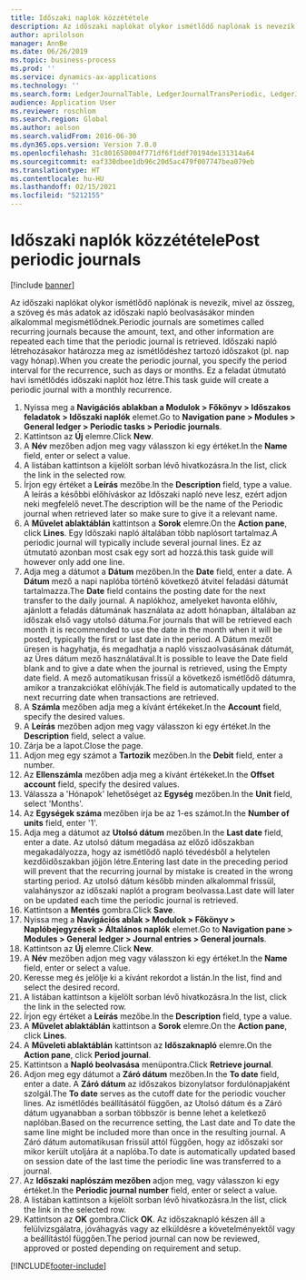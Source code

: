 ```yaml
---
title: Időszaki naplók közzététele
description: Az időszaki naplókat olykor ismétlődő naplónak is nevezik, mivel az összeg, a szöveg és más adatok az időszaki napló beolvasásákor minden alkalommal megismétlődnek.
author: aprilolson
manager: AnnBe
ms.date: 06/26/2019
ms.topic: business-process
ms.prod: ''
ms.service: dynamics-ax-applications
ms.technology: ''
ms.search.form: LedgerJournalTable, LedgerJournalTransPeriodic, LedgerJournalTransDaily
audience: Application User
ms.reviewer: roschlom
ms.search.region: Global
ms.author: aolson
ms.search.validFrom: 2016-06-30
ms.dyn365.ops.version: Version 7.0.0
ms.openlocfilehash: 31c801658004f771df6f1ddf70194de131314a64
ms.sourcegitcommit: eaf330dbee1db96c20d5ac479f007747bea079eb
ms.translationtype: HT
ms.contentlocale: hu-HU
ms.lasthandoff: 02/15/2021
ms.locfileid: "5212155"
---
```

# <a name="post-periodic-journals"></a><span data-ttu-id="c96f0-103">Időszaki naplók közzététele</span><span class="sxs-lookup"><span data-stu-id="c96f0-103">Post periodic journals</span></span>

[!include [banner](../../includes/banner.md)]

<span data-ttu-id="c96f0-104">Az időszaki naplókat olykor ismétlődő naplónak is nevezik, mivel az összeg, a szöveg és más adatok az időszaki napló beolvasásákor minden alkalommal megismétlődnek.</span><span class="sxs-lookup"><span data-stu-id="c96f0-104">Periodic journals are sometimes called recurring journals because the amount, text, and other information are repeated each time that the periodic journal is retrieved.</span></span> <span data-ttu-id="c96f0-105">Időszaki napló létrehozásakor határozza meg az ismétlődéshez tartozó időszakot (pl. nap vagy hónap).</span><span class="sxs-lookup"><span data-stu-id="c96f0-105">When you create the periodic journal, you specify the period interval for the recurrence, such as days or months.</span></span> <span data-ttu-id="c96f0-106">Ez a feladat útmutató havi ismétlődés időszaki naplót hoz létre.</span><span class="sxs-lookup"><span data-stu-id="c96f0-106">This task guide will create a periodic journal with a monthly recurrence.</span></span>

1. <span data-ttu-id="c96f0-107">Nyissa meg a **Navigációs ablakban a Modulok > Főkönyv > Időszakos feladatok > Időszaki naplók** elemet.</span><span class="sxs-lookup"><span data-stu-id="c96f0-107">Go to **Navigation pane > Modules > General ledger > Periodic tasks > Periodic journals**.</span></span>
2. <span data-ttu-id="c96f0-108">Kattintson az **Új** elemre.</span><span class="sxs-lookup"><span data-stu-id="c96f0-108">Click **New**.</span></span>
3. <span data-ttu-id="c96f0-109">A **Név** mezőben adjon meg vagy válasszon ki egy értéket.</span><span class="sxs-lookup"><span data-stu-id="c96f0-109">In the **Name** field, enter or select a value.</span></span>
4. <span data-ttu-id="c96f0-110">A listában kattintson a kijelölt sorban lévő hivatkozásra.</span><span class="sxs-lookup"><span data-stu-id="c96f0-110">In the list, click the link in the selected row.</span></span>
5. <span data-ttu-id="c96f0-111">Írjon egy értéket a **Leírás** mezőbe.</span><span class="sxs-lookup"><span data-stu-id="c96f0-111">In the **Description** field, type a value.</span></span> <span data-ttu-id="c96f0-112">A leírás a későbbi előhíváskor az Időszaki napló neve lesz, ezért adjon neki megfelelő nevet.</span><span class="sxs-lookup"><span data-stu-id="c96f0-112">The description will be the name of the Periodic journal when retrieved later so make sure to give it a relevant name.</span></span>
6. <span data-ttu-id="c96f0-113">A **Művelet ablaktáblán** kattintson a **Sorok** elemre.</span><span class="sxs-lookup"><span data-stu-id="c96f0-113">On the **Action pane**, click **Lines**.</span></span> <span data-ttu-id="c96f0-114">Egy Időszaki napló általában több naplósort tartalmaz.</span><span class="sxs-lookup"><span data-stu-id="c96f0-114">A periodic journal will typically include several journal lines.</span></span> <span data-ttu-id="c96f0-115">Ez az útmutató azonban most csak egy sort ad hozzá.</span><span class="sxs-lookup"><span data-stu-id="c96f0-115">this task guide will however only add one line.</span></span>
7. <span data-ttu-id="c96f0-116">Adja meg a dátumot a **Dátum** mezőben.</span><span class="sxs-lookup"><span data-stu-id="c96f0-116">In the **Date** field, enter a date.</span></span> <span data-ttu-id="c96f0-117">A **Dátum** mező a napi naplóba történő következő átvitel feladási dátumát tartalmazza.</span><span class="sxs-lookup"><span data-stu-id="c96f0-117">The **Date** field contains the posting date for the next transfer to the daily journal.</span></span> <span data-ttu-id="c96f0-118">A naplókhoz, amelyeket havonta előhív, ajánlott a feladás dátumának használata az adott hónapban, általában az időszak első vagy utolsó dátuma.</span><span class="sxs-lookup"><span data-stu-id="c96f0-118">For journals that will be retrieved each month it is recommended to use the date in the month when it will be posted, typically the first or last date in the period.</span></span> <span data-ttu-id="c96f0-119">A Dátum mezőt üresen is hagyhatja, és megadhatja a napló visszaolvasásának dátumát, az Üres dátum mező használatával.</span><span class="sxs-lookup"><span data-stu-id="c96f0-119">It is possible to leave the Date field blank and to give a date when the journal is retrieved, using the Empty date field.</span></span> <span data-ttu-id="c96f0-120">A mező automatikusan frissül a következő ismétlődő dátumra, amikor a tranzakciókat előhívják.</span><span class="sxs-lookup"><span data-stu-id="c96f0-120">The field is automatically updated to the next recurring date when transactions are retrieved.</span></span> 
8. <span data-ttu-id="c96f0-121">A **Számla** mezőben adja meg a kívánt értékeket.</span><span class="sxs-lookup"><span data-stu-id="c96f0-121">In the **Account** field, specify the desired values.</span></span>
9. <span data-ttu-id="c96f0-122">A **Leírás** mezőben adjon meg vagy válasszon ki egy értéket.</span><span class="sxs-lookup"><span data-stu-id="c96f0-122">In the **Description** field, select a value.</span></span>
10. <span data-ttu-id="c96f0-123">Zárja be a lapot.</span><span class="sxs-lookup"><span data-stu-id="c96f0-123">Close the page.</span></span>
11. <span data-ttu-id="c96f0-124">Adjon meg egy számot a **Tartozik** mezőben.</span><span class="sxs-lookup"><span data-stu-id="c96f0-124">In the **Debit** field, enter a number.</span></span>
12. <span data-ttu-id="c96f0-125">Az **Ellenszámla** mezőben adja meg a kívánt értékeket.</span><span class="sxs-lookup"><span data-stu-id="c96f0-125">In the **Offset account** field, specify the desired values.</span></span>
13. <span data-ttu-id="c96f0-126">Válassza a 'Hónapok' lehetőséget az **Egység** mezőben.</span><span class="sxs-lookup"><span data-stu-id="c96f0-126">In the **Unit** field, select 'Months'.</span></span>
14. <span data-ttu-id="c96f0-127">Az **Egységek száma** mezőben írja be az 1-es számot.</span><span class="sxs-lookup"><span data-stu-id="c96f0-127">In the **Number of units** field, enter '1'.</span></span>
15. <span data-ttu-id="c96f0-128">Adja meg a dátumot az **Utolsó dátum** mezőben.</span><span class="sxs-lookup"><span data-stu-id="c96f0-128">In the **Last date** field, enter a date.</span></span> <span data-ttu-id="c96f0-129">Az utolsó dátum megadása az előző időszakban megakadályozza, hogy az ismétlődő napló tévedésből a helytelen kezdőidőszakban jöjjön létre.</span><span class="sxs-lookup"><span data-stu-id="c96f0-129">Entering last date in the preceding period will prevent that the recurring journal by mistake is created in the wrong starting period.</span></span> <span data-ttu-id="c96f0-130">Az utolsó dátum később minden alkalommal frissül, valahányszor az időszaki naplót a program beolvassa.</span><span class="sxs-lookup"><span data-stu-id="c96f0-130">Last date will later on be updated each time the periodic journal is retrieved.</span></span> 
16. <span data-ttu-id="c96f0-131">Kattintson a **Mentés** gombra.</span><span class="sxs-lookup"><span data-stu-id="c96f0-131">Click **Save**.</span></span>
17. <span data-ttu-id="c96f0-132">Nyissa meg a **Navigációs ablak > Modulok > Főkönyv > Naplóbejegyzések > Általános naplók** elemet.</span><span class="sxs-lookup"><span data-stu-id="c96f0-132">Go to **Navigation pane > Modules > General ledger > Journal entries > General journals**.</span></span>
18. <span data-ttu-id="c96f0-133">Kattintson az **Új** elemre.</span><span class="sxs-lookup"><span data-stu-id="c96f0-133">Click **New**.</span></span>
19. <span data-ttu-id="c96f0-134">A **Név** mezőben adjon meg vagy válasszon ki egy értéket.</span><span class="sxs-lookup"><span data-stu-id="c96f0-134">In the **Name** field, enter or select a value.</span></span>
20. <span data-ttu-id="c96f0-135">Keresse meg és jelölje ki a kívánt rekordot a listán.</span><span class="sxs-lookup"><span data-stu-id="c96f0-135">In the list, find and select the desired record.</span></span>
21. <span data-ttu-id="c96f0-136">A listában kattintson a kijelölt sorban lévő hivatkozásra.</span><span class="sxs-lookup"><span data-stu-id="c96f0-136">In the list, click the link in the selected row.</span></span>
22. <span data-ttu-id="c96f0-137">Írjon egy értéket a **Leírás** mezőbe.</span><span class="sxs-lookup"><span data-stu-id="c96f0-137">In the **Description** field, type a value.</span></span>
23. <span data-ttu-id="c96f0-138">A **Művelet ablaktáblán** kattintson a **Sorok** elemre.</span><span class="sxs-lookup"><span data-stu-id="c96f0-138">On the **Action pane**, click **Lines**.</span></span>
24. <span data-ttu-id="c96f0-139">A **Műveleti ablaktáblán** kattintson az **Időszaknapló** elemre.</span><span class="sxs-lookup"><span data-stu-id="c96f0-139">On the **Action pane**, click **Period journal**.</span></span>
25. <span data-ttu-id="c96f0-140">Kattintson a **Napló beolvasása** menüpontra.</span><span class="sxs-lookup"><span data-stu-id="c96f0-140">Click **Retrieve journal**.</span></span>
26. <span data-ttu-id="c96f0-141">Adjon meg egy dátumot a **Záró dátum** mezőben.</span><span class="sxs-lookup"><span data-stu-id="c96f0-141">In the **To date** field, enter a date.</span></span> <span data-ttu-id="c96f0-142">A **Záró dátum** az időszakos bizonylatsor fordulónapjaként szolgál.</span><span class="sxs-lookup"><span data-stu-id="c96f0-142">The **To date** serves as the cutoff date for the periodic voucher lines.</span></span> <span data-ttu-id="c96f0-143">Az ismétlődés beállításától függően, az Utolsó dátum és a Záró dátum ugyanabban a sorban többször is benne lehet a keletkező naplóban.</span><span class="sxs-lookup"><span data-stu-id="c96f0-143">Based on the recurrence setting, the Last date and To date the same line might be included more than once in the resulting journal.</span></span> <span data-ttu-id="c96f0-144">A Záró dátum automatikusan frissül attól függően, hogy az időszaki sor mikor került utoljára át a naplóba.</span><span class="sxs-lookup"><span data-stu-id="c96f0-144">To date is automatically updated based on  session date of the last time the periodic line was transferred to a journal.</span></span> 
27. <span data-ttu-id="c96f0-145">Az **Időszaki naplószám mezőben** adjon meg, vagy válasszon ki egy értéket.</span><span class="sxs-lookup"><span data-stu-id="c96f0-145">In the **Periodic journal number** field, enter or select a value.</span></span>
28. <span data-ttu-id="c96f0-146">A listában kattintson a kijelölt sorban lévő hivatkozásra.</span><span class="sxs-lookup"><span data-stu-id="c96f0-146">In the list, click the link in the selected row.</span></span>
29. <span data-ttu-id="c96f0-147">Kattintson az **OK** gombra.</span><span class="sxs-lookup"><span data-stu-id="c96f0-147">Click **OK**.</span></span> <span data-ttu-id="c96f0-148">Az időszaknapló készen áll a felülvizsgálatra, jóváhagyás vagy az elküldésre a követelményektől vagy a beállítástól függően.</span><span class="sxs-lookup"><span data-stu-id="c96f0-148">The period journal can now be reviewed, approved or posted depending on requirement and setup.</span></span>   


[!INCLUDE[footer-include](../../../includes/footer-banner.md)]